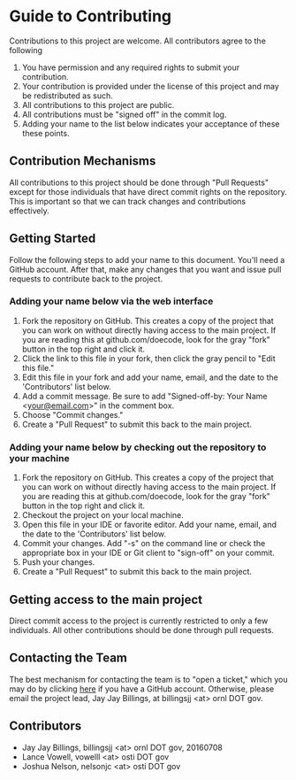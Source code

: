 # Guide to Contributing

Contributions to this project are welcome. All contributors agree to the following
1. You have permission and any required rights to submit your contribution.
2. Your contribution is provided under the license of this project and may be redistributed as such.
3. All contributions to this project are public.
4. All contributions must be "signed off" in the commit log.
4. Adding your name to the list below indicates your acceptance of these these points.

## Contribution Mechanisms
All contributions to this project should be done through "Pull Requests" except for those individuals that have direct commit rights on the repository. This is important so that we can track changes and contributions effectively.

## Getting Started
Follow the following steps to add your name to this document. You'll need a GitHub account. After that, make any changes that you want and issue pull requests to contribute back to the project.

### Adding your name below via the web interface
1. Fork the repository on GitHub. This creates a copy of the project that you can work on without directly having access to the main project. If you are reading this at github.com/doecode, look for the gray "fork" button in the top right and click it.
2. Click the link to this file in your fork, then click the gray pencil to "Edit this file." 
3. Edit this file in your fork and add your name, email, and the date to the 'Contributors' list below.
4. Add a commit message. Be sure to add "Signed-off-by: Your Name &lt;your@email.com>" in the comment box.
5. Choose "Commit changes."
6. Create a "Pull Request" to submit this back to the main project.

### Adding your name below by checking out the repository to your machine
1. Fork the repository on GitHub. This creates a copy of the project that you can work on without directly having access to the main project. If you are reading this at github.com/doecode, look for the gray "fork" button in the top right and click it.
2. Checkout the project on your local machine. 
3. Open this file in your IDE or favorite editor. Add your name, email, and the date to the 'Contributors' list below.
4. Commit your changes. Add "-s" on the command line or check the appropriate box in your IDE or Git client to "sign-off" on your commit. 
5. Push your changes.
6. Create a "Pull Request" to submit this back to the main project.

## Getting access to the main project
Direct commit access to the project is currently restricted to only a few individuals. All other contributions should be done through pull requests.

## Contacting the Team
The best mechanism for contacting the team is to "open a ticket," which you may do by clicking [here](https://github.com/doecode/doecode/issues/new) if you have a GitHub account. Otherwise, please email the project lead, Jay Jay Billings, at billingsjj &lt;at> ornl DOT gov.

## Contributors ##
* Jay Jay Billings, billingsjj &lt;at> ornl DOT gov, 20160708
* Lance Vowell, vowelll &lt;at> osti DOT gov
* Joshua Nelson, nelsonjc &lt;at> osti DOT gov
